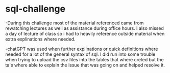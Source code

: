 # sql-challenge

-During this challenge most of the material referenced came from rewatching lectures as well as assistance during office hours. I also missed a day of lecture of class so i had to heavily reference outside material when extra explinations where needed. 

-chatGPT was used when further explinations or quick definitions where needed for a lot of the general syntax of sql. I did run into some trouble when trying to upload the csv files into the tables that where creted but the ta's where able to explain the issue that was going on and helped resolve it. 
